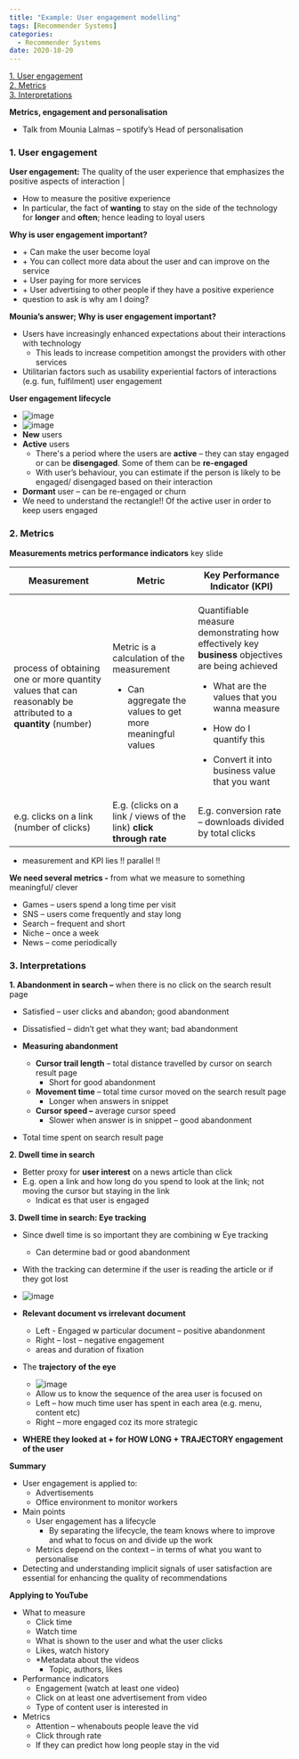 ```yaml
---
title: "Example: User engagement modelling"
tags: [Recommender Systems]
categories:
  - Recommender Systems
date: 2020-10-20
---
```



[1. User engagement](#1-user-engagement)  
[2. Metrics](2-metrics)  
[3. Interpretations](#3-interpretations)  


**Metrics, engagement and personalisation**
  - Talk from Mounia Lalmas – spotify’s Head of personalisation


### 1. User engagement

**User engagement:** The quality of the user experience that emphasizes the positive aspects of interaction |
  - How to measure the positive experience
  - In particular, the fact of **wanting** to stay on the side of the
    technology for **longer** and **often**; hence leading to loyal
    users

**Why is user engagement important?**
  - \+ Can make the user become loyal
  - \+ You can collect more data about the user and can improve on the
    service
  - \+ User paying for more services
  - \+ User advertising to other people if they have a positive
    experience
  - question to ask is why am I doing?

**Mounia’s answer; Why is user engagement important?**
  - Users have increasingly enhanced expectations about their
    interactions with technology
      - This leads to increase competition amongst the providers with
        other services
  - Utilitarian factors such as usability experiential factors of
    interactions (e.g. fun, fulfilment) user engagement

**User engagement lifecycle**

  - ![image](https://user-images.githubusercontent.com/33334078/95708056-41976280-0c96-11eb-930a-463b477502bd.png)
  - ![image](https://user-images.githubusercontent.com/33334078/95708067-49570700-0c96-11eb-947d-8cb840abab72.png)
  - **New** users
  - **Active** users
      - There's a period where the users are **active** – they can stay
        engaged or can be **disengaged**. Some of them can be
        **re-engaged**
      - With user’s behaviour, you can estimate if the person is likely
        to be engaged/ disengaged based on their interaction
  - **Dormant** user – can be re-engaged or churn
  - We need to understand the rectangle\!\! Of the active user in order
    to keep users engaged


### 2. Metrics

**Measurements metrics performance indicators** key slide

<table>
<thead>
<tr class="header">
<th><strong>Measurement</strong></th>
<th><strong>Metric</strong></th>
<th><strong>Key Performance Indicator (KPI)</strong></th>
</tr>
</thead>
<tbody>
<tr class="odd">
<td>process of obtaining one or more quantity values that can reasonably be attributed to a <strong>quantity</strong> (number)</td>
<td><p>Metric is a calculation of the measurement</p>
<ul>
<li><p>Can aggregate the values to get more meaningful values</p></li>
</ul></td>
<td><p>Quantifiable measure demonstrating how effectively key <strong>business</strong> objectives are being achieved</p>
<ul>
<li><p>What are the values that you wanna measure</p></li>
<li><p>How do I quantify this</p></li>
<li><p>Convert it into business value that you want</p></li>
</ul></td>
</tr>
<tr class="even">
<td>e.g. clicks on a link (number of clicks)</td>
<td>E.g. (clicks on a link / views of the link) <strong>click through rate</strong></td>
<td>E.g. conversion rate – downloads divided by total clicks</td>
</tr>
</tbody>
</table>

  - measurement and KPI lies \!\! parallel \!\!


**We need several metrics -** from what we measure to something meaningful/
clever
  - Games – users spend a long time per visit
  - SNS – users come frequently and stay long
  - Search – frequent and short
  - Niche – once a week
  - News – come periodically



### 3. Interpretations

**1. Abandonment in search –** when there is no click on the search
result page
  - Satisfied – user clicks and abandon; good abandonment
  - Dissatisfied – didn’t get what they want; bad abandonment

  - **Measuring abandonment**
      - **Cursor trail length** – total distance travelled by cursor on
        search result page
          - Short for good abandonment
      - **Movement time** – total time cursor moved on the search result
        page
          - Longer when answers in snippet
      - **Cursor speed –** average cursor speed
          - Slower when answer is in snippet – good abandonment
  - Total time spent on search result page


**2. Dwell time in search**
  - Better proxy for **user interest** on a news article than click
  - E.g. open a link and how long do you spend to look at the link; not
    moving the cursor but staying in the link
      - Indicat
      es that user is engaged

**3. Dwell time in search: Eye tracking**

  - Since dwell time is so important they are combining w Eye tracking
      - Can determine bad or good abandonment
  - With the tracking can determine if the user is
    reading the article or if they got lost
  - ![image](https://user-images.githubusercontent.com/33334078/95708172-858a6780-0c96-11eb-8fe7-1a32dffae858.png)



  - **Relevant document vs irrelevant document**
      - Left - Engaged w particular document – positive abandonment
      - Right – lost – negative engagement
      - areas and duration of fixation


  - The **trajectory** **of the eye**
      - ![image](https://user-images.githubusercontent.com/33334078/95708183-8f13cf80-0c96-11eb-9a6c-f9beb5e8caff.png)
      - Allow us to know the sequence of the area user is focused on
      - Left – how much time user has spent in each area (e.g. menu,
        content etc)
      - Right – more engaged coz its more strategic
  - **WHERE they looked at + for HOW LONG + TRAJECTORY engagement of the
    user**


**Summary**
  - User engagement is applied to:
      - Advertisements
      - Office environment to monitor workers
  - Main points
      - User engagement has a lifecycle
          - By separating the lifecycle, the team knows where to improve
            and what to focus on and divide up the work
      - Metrics depend on the context – in terms of what you want to
        personalise
  - Detecting and understanding implicit signals of user satisfaction
    are essential for enhancing the quality of recommendations


**Applying to YouTube**
  - What to measure
      - Click time
      - Watch time
      - What is shown to the user and what the user clicks
      - Likes, watch history
      - \*Metadata about the videos
          - Topic, authors, likes
  - Performance indicators
      - Engagement (watch at least one video)
      - Click on at least one advertisement from video
      - Type of content user is interested in
  - Metrics
      - Attention – whenabouts people leave the vid
      - Click through rate
      - If they can predict how long people stay in the vid
